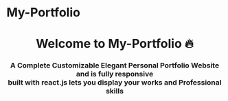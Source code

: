 # My-Portfolio
<h1 align="center"> Welcome to My-Portfolio 🔥 </h1> 
<h3 align="center"> A Complete Customizable Elegant Personal Portfolio Website and is fully responsive <br /> built with react.js lets you display your works and Professional skills </h3>

<p align="center"> 
    <!-- <a href="https://github.com/sushantp432/My-Portfolio" target="_blank">
     <img src="https://github.com/sushantp432/My_Photo/blob/main/Home.png?raw=true"></img>
        <img src="https://github.com/sushantp432/My_Photo/blob/main/About.png?raw=true"></img>
          <img src="https://github.com/sushantp432/My_Photo/blob/main/skills.png?raw=true"></img>
           <img src="https://github.com/sushantp432/My_Photo/blob/main/Project1.png?raw=true"><img>
            <img src="https://github.com/sushantp432/My_Photo/blob/main/project2.png?raw=true"></img>
             <img src="https://github.com/sushantp432/My_Photo/blob/main/Contact.png?raw=true"></img>

  </a> -->
</p>

## Sections 📚

⚡️ About me <br>
⚡️ Skills <br>
⚡️ Projects <br>
⚡️ Contact me <br>

## Features ✨

🔥 Completely Customizable <br>
🔥 Minimal UI + Reveal Animations <br>
🔥 Styled with Bootstrap v5 + Custom CSS <br>
🔥 Fully Responsive <br>
🔥 Reuseable React Components <br>

## Technologies used 🛠️

[✔️React](https://reactjs.org/) <br>
[✔️react-reveal](https://www.react-reveal.com/) <br>
[✔️Bootstrap](https://getbootstrap.com/docs/5.0/getting-started/introduction/) <br>
[✔️react-tilt](https://www.npmjs.com/package/react-tilt) <br>
[✔️iconify](https://iconify.design/) <br>
[✔️lottie files](https://lottiefiles.com/blog/working-with-lottie/how-to-use-lottie-in-react-app) <br>
[✔️react-social-icons](https://www.npmjs.com/package/react-social-icons) <br>
[✔️react-tilt](https://www.npmjs.com/package/react-tilt) <br>
[✔️react-router-dom](https://reactrouter.com/web/guides/quick-start) <br>

## Customize it to make your own portfolio ✏️

- **_Step 1_** <br>
  Fork this repo! <br>
  Clone this repo to your local machine. <br>
  download required dependencies by executeing following command

```python
    npm install
```

You can check it using `npm start`, it will open the website locally on your browser.

- **_Step 2_**

You will find `src/portfolio.js` file which contains the complete information about the user. The file looks something like below:

```python

//I Would Highly Recommend Customize The Theme According To Your Taste.
export const globalStyles = {
    "--grad": "linear-gradient(315deg, #48a9fe 0%, #734ae8 74%)",
    "--txtcolor": "#272341",
    "--p_color": "#0499f2"
}

// Navigation Bar Name
export const navbar_name = " " //Your Name

// Main Page
export const main = {
    name: " ", //Your Name
    doamin: " ", //Your Domain
    resume: "" //Resume Link
}

...
```

You can change the theme , personal information , social media , skills, resume etc. in `src/portfolio.js` to directly reflect them in portfolio website.

## Deployment 📦

- Once you are done with your setup and have successfully completed all steps above, you need to put your website online!
- I highly recommend using [Github Pages](https://create-react-app.dev/docs/deployment/#github-pages) to achieve this the easiest way.

## Show your support 🙌
Give a ⭐️ if this project helped you! 

## References 👏🏻

- Some Design Ideas are taken from [simplefolio Project](https://github.com/cobidev/simplefolio) and [masterPortfolio Project](https://github.com/ashutosh1919/masterPortfolio).

